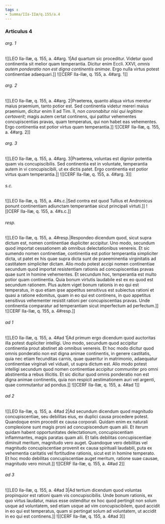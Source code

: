 ```yaml
---
tags : 
- Summa/IIa-IIæ/q.155/a.4
---
```


### Articulus 4

###### arg. 1
![[LEO IIa-IIæ, q. 155, a. 4#arg. 1|Ad quartum sic proceditur. Videtur quod continentia sit melior quam temperantia. Dicitur enim Eccli. XXVI, *omnis autem ponderatio non est digna continentis animae*. Ergo nulla virtus potest continentiae adaequari.]]
![[CERF IIa-IIæ, q. 155, a. 4#arg. 1]]

###### arg. 2
![[LEO IIa-IIæ, q. 155, a. 4#arg. 2|Praeterea, quanto aliqua virtus meretur maius praemium, tanto potior est. Sed continentia videtur mereri maius praemium, dicitur enim II ad Tim. II, *non coronabitur nisi qui legitime certaverit*; magis autem certat continens, qui patitur vehementes concupiscentias pravas, quam temperatus, qui non habet eas vehementes. Ergo continentia est potior virtus quam temperantia.]]
![[CERF IIa-IIæ, q. 155, a. 4#arg. 2]]

###### arg. 3
![[LEO IIa-IIæ, q. 155, a. 4#arg. 3|Praeterea, voluntas est dignior potentia quam vis concupiscibilis. Sed continentia est in voluntate, temperantia autem in vi concupiscibili, ut ex dictis patet. Ergo continentia est potior virtus quam temperantia.]]
![[CERF IIa-IIæ, q. 155, a. 4#arg. 3]]

###### s.c.
![[LEO IIa-IIæ, q. 155, a. 4#s.c.|Sed contra est quod Tullius et Andronicus ponunt continentiam adiunctam temperantiae sicut principali virtuti.]]
![[CERF IIa-IIæ, q. 155, a. 4#s.c.]]

###### resp.
![[LEO IIa-IIæ, q. 155, a. 4#resp.|Respondeo dicendum quod, sicut supra dictum est, nomen continentiae dupliciter accipitur. Uno modo, secundum quod importat cessationem ab omnibus delectationibus venereis. Et sic sumendo nomen continentiae, continentia est potior temperantia simpliciter dicta, ut patet ex his quae supra dicta sunt de praeeminentia virginitatis ad castitatem simpliciter dictam. Alio modo potest accipi nomen continentiae secundum quod importat resistentiam rationis ad concupiscentias pravas quae sunt in homine vehementes. Et secundum hoc, temperantia est multo potior quam continentia. Quia bonum virtutis laudabile est ex eo quod est secundum rationem. Plus autem viget bonum rationis in eo qui est temperatus, in quo etiam ipse appetitus sensitivus est subiectus rationi et quasi a ratione edomitus, quam in eo qui est continens, in quo appetitus sensitivus vehementer resistit rationi per concupiscentias pravas. Unde continentia comparatur ad temperantiam sicut imperfectum ad perfectum.]]
![[CERF IIa-IIæ, q. 155, a. 4#resp.]]

###### ad 1
![[LEO IIa-IIæ, q. 155, a. 4#ad 1|Ad primum ergo dicendum quod auctoritas illa potest dupliciter intelligi. Uno modo, secundum quod accipitur continentia prout abstinet ab omnibus venereis. Et hoc modo dicitur quod omnis ponderatio non est digna animae continentis, in genere castitatis, quia nec etiam fecunditas carnis, quae quaeritur in matrimonio, adaequatur continentiae virginali vel viduali, ut supra dictum est. Alio modo potest intelligi secundum quod nomen continentiae accipitur communiter pro omni abstinentia a rebus illicitis. Et sic dicitur quod omnis ponderatio non est digna animae continentis, quia non respicit aestimationem auri vel argenti, quae commutantur ad pondus.]]
![[CERF IIa-IIæ, q. 155, a. 4#ad 1]]

###### ad 2
![[LEO IIa-IIæ, q. 155, a. 4#ad 2|Ad secundum dicendum quod magnitudo concupiscentiae, seu debilitas eius, ex duplici causa procedere potest. Quandoque enim procedit ex causa corporali. Quidam enim ex naturali complexione sunt magis proni ad concupiscendum quam alii. Et iterum quidam habent opportunitates delectationum, concupiscentiam inflammantes, magis paratas quam alii. Et talis debilitas concupiscentiae diminuit meritum, magnitudo vero auget. Quandoque vero debilitas vel magnitudo concupiscentiae provenit ex causa spirituali laudabili, puta ex vehementia caritatis vel fortitudine rationis, sicut est in homine temperato. Et hoc modo debilitas concupiscentiae auget meritum, ratione suae causae, magnitudo vero minuit.]]
![[CERF IIa-IIæ, q. 155, a. 4#ad 2]]

###### ad 3
![[LEO IIa-IIæ, q. 155, a. 4#ad 3|Ad tertium dicendum quod voluntas propinquior est rationi quam vis concupiscibilis. Unde bonum rationis, ex quo virtus laudatur, maius esse ostenditur ex hoc quod pertingit non solum usque ad voluntatem, sed etiam usque ad vim concupiscibilem, quod accidit in eo qui est temperatus, quam si pertingat solum ad voluntatem, ut accidit in eo qui est continens.]]
![[CERF IIa-IIæ, q. 155, a. 4#ad 3]]

